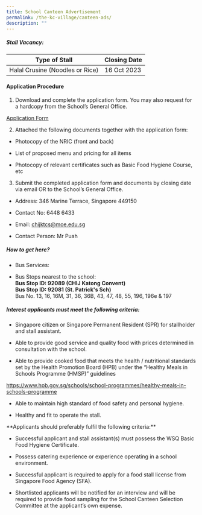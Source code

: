 ```yaml
---
title: School Canteen Advertisement
permalink: /the-kc-village/canteen-ads/
description: ""
---
```

##### Stall Vacancy:

| Type of Stall | Closing Date |
| -------- | -------- |
| Halal Crusine (Noodles or Rice) | 16 Oct 2023 |

#### **Application Procedure**

1. Download and complete the application form. You may also request for a hardcopy from the School’s General Office.

[Application Form](/files/KC%20Viilage/2023%20canteen%20application%20form.pdf)

2. Attached the following documents together with the application form:

* Photocopy of the NRIC (front and back)

* List of proposed menu and pricing for all items

* Photocopy of relevant certificates such as Basic Food Hygiene Course, etc

3. Submit the completed application form and documents by closing date via email OR to the School’s General Office.

* Address: 346 Marine Terrace, Singapore 449150

* Contact No:  6448 6433

* Email: chijktcs@moe.edu.sg

* Contact Person: Mr Puah

##### **How to get here?**

* Bus Services: 

* Bus Stops nearest to the school: 
<br>**Bus Stop ID: 92089 (CHIJ Katong Convent)**
<br>**Bus Stop ID: 92081 (St. Patrick's Sch)**
<br>Bus No. 13, 16, 16M, 31, 36, 36B, 43, 47, 48, 55, 196, 196e &amp; 197<br>

##### **Interest applicants must meet the following criteria:**

* Singapore citizen or Singapore Permanent Resident (SPR) for stallholder and stall assistant.

* Able to provide good service and quality food with prices determined in consultation with the school.

* Able to provide cooked food that meets the health / nutritional standards set by the Health Promotion Board (HPB) under the “Healthy Meals in Schools Programme (HMSP)” guidelines

https://www.hpb.gov.sg/schools/school-programmes/healthy-meals-in-schools-programme

* Able to maintain high standard of food safety and personal hygiene.

* Healthy and fit to operate the stall.

**Applicants should preferably fulfil the following criteria:\*\*

* Successful applicant and stall assistant(s) must possess the WSQ Basic Food Hygiene Certificate.

* Possess catering experience or experience operating in a school environment.

* Successful applicant is required to apply for a food stall license from Singapore Food Agency (SFA).

* Shortlisted applicants will be notified for an interview and will be required to provide food sampling for the School Canteen Selection Committee at the applicant’s own expense.